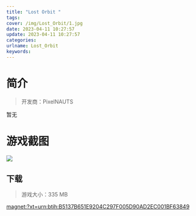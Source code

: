 ```yaml
---
title: "Lost Orbit "
tags: 
cover: /img/Lost_Orbit/1.jpg
date: 2023-04-11 10:27:57
update: 2023-04-11 10:27:57
categories: 
urlname: Lost_Orbit
keywords: 
---
```

# 简介

> 开发商：PixelNAUTS

暂无

# 游戏截图

![](/img/Lost_Orbit/2.jpg)


## 下载

> 游戏大小：335 MB

[magnet:?xt=urn:btih:B5137B651E9204C297F005D90AD2EC001BF63849](magnet:?xt=urn:btih:B5137B651E9204C297F005D90AD2EC001BF63849)